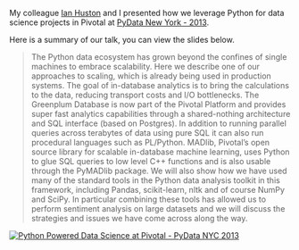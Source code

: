 My colleague [Ian Huston](https://ie.linkedin.com/in/ihuston) and I presented how we leverage Python for data science projects in Pivotal at [PyData New York - 2013](https://pydata.org/nyc2013/abstracts/#106).

Here is a summary of our talk, you can view the slides below.

> The Python data ecosystem has grown beyond the confines of single machines to embrace scalability. Here we describe one of our approaches to scaling, which is already being used in production systems. The goal of in-database analytics is to bring the calculations to the data, reducing transport costs and I/O bottlenecks. The Greenplum Database is now part of the Pivotal Platform and provides super fast analytics capabilities through a shared-nothing architecture and SQL interface (based on Postgres). In addition to running parallel queries across terabytes of data using pure SQL it can also run procedural languages such as PL/Python. MADlib, Pivotal’s open source library for scalable in-database machine learning, uses Python to glue SQL queries to low level C++ functions and is also usable through the PyMADlib package. We will also show how we have used many of the standard tools in the Python data analysis toolkit in this framework, including Pandas, scikit-learn, nltk and of course NumPy and SciPy. In particular combining these tools has allowed us to perform sentiment analysis on large datasets and we will discuss the strategies and issues we have come across along the way.

[![Python Powered Data Science at Pivotal - PyData NYC 2013]()](https://www.slideshare.net/SrivatsanRamanujam/python-powered-data-science-at-pivotal-pydata-2013)